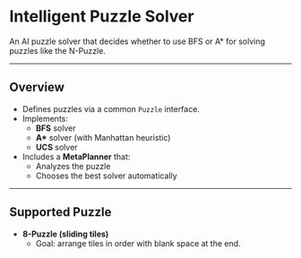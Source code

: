 # Intelligent Puzzle Solver

An AI puzzle solver that decides whether to use BFS or A* for solving puzzles like the N-Puzzle.

---

## Overview

- Defines puzzles via a common `Puzzle` interface.
- Implements:
  - **BFS** solver
  - **A\*** solver (with Manhattan heuristic)
  - **UCS** solver
- Includes a **MetaPlanner** that:
  - Analyzes the puzzle
  - Chooses the best solver automatically

---

## Supported Puzzle

- **8-Puzzle (sliding tiles)**
  - Goal: arrange tiles in order with blank space at the end.
